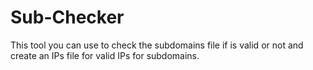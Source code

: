 # Sub-Checker
This tool you can use to check the subdomains file if is valid or not and create an IPs file for valid IPs for subdomains.
